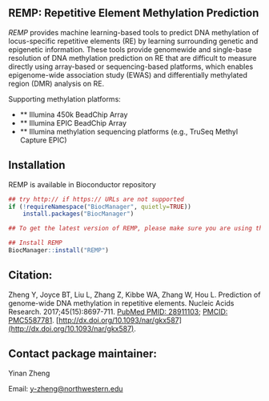 ## REMP: Repetitive Element Methylation Prediction

*REMP* provides machine learning-based tools to predict DNA methylation of locus-specific repetitive elements (RE) by learning surrounding genetic and epigenetic information. These tools provide genomewide and single-base resolution of DNA methylation prediction on RE that are difficult to measure directly using array-based or sequencing-based platforms, which enables epigenome-wide association study (EWAS) and differentially methylated region (DMR) analysis on RE. 

Supporting methylation platforms:
+ ** Illumina 450k BeadChip Array
+ ** Illumina EPIC BeadChip Array
+ ** Illumina methylation sequencing platforms (e.g., TruSeq Methyl Capture EPIC)

## Installation 

REMP is available in Bioconductor repository
```r
## try http:// if https:// URLs are not supported
if (!requireNamespace("BiocManager", quietly=TRUE))
    install.packages("BiocManager")

## To get the latest version of REMP, please make sure you are using the latest Bioconductor

## Install REMP
BiocManager::install("REMP")
```

## Citation:

Zheng Y, Joyce BT, Liu L, Zhang Z, Kibbe WA, Zhang W, Hou L. Prediction of genome-wide DNA methylation in repetitive elements. Nucleic Acids Research. 2017;45(15):8697-711. [PubMed PMID: 28911103](https://www.ncbi.nlm.nih.gov/pubmed/28911103); [PMCID: PMC5587781](https://www.ncbi.nlm.nih.gov/pmc/articles/PMC5587781/). [http://dx.doi.org/10.1093/nar/gkx587](http://dx.doi.org/10.1093/nar/gkx587).

## Contact package maintainer:
Yinan Zheng 

Email: y-zheng@northwestern.edu
